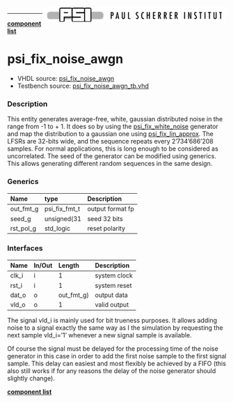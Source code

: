 <img align="right" src="psi_logo.png">

***

[**component list**](../README.md)

# psi_fix_noise_awgn
 - VHDL source: [psi_fix_noise_awgn](../../hdl/psi_fix_noise_awgn.vhd)
 - Testbench source: [psi_fix_noise_awgn_tb.vhd](../../testbench/psi_fix_noise_awgn_tb/psi_fix_noise_awgn_tb.vhd)

### Description

This entity generates average-free, white, gaussian distributed noise in the range from -1 to + 1. It does so by using the [psi_fix_white_noise](psi_fix_white_noise.md) generator and map the distribution to a gaussian one using [psi_fix_lin_approx](psi_fix_lin_approx.md).
The LFSRs are 32-bits wide, and the sequence repeats every 2’734’686’208 samples. For normal applications, this is long enough to be considered as uncorrelated.
The seed of the generator can be modified using generics. This allows generating different random sequences in the same design.


### Generics
| Name      | type          | Description      |
|:----------|:--------------|:-----------------|
| out_fmt_g | psi_fix_fmt_t | output format fp |
| seed_g    | unsigned(31   | seed 32 bits     |
| rst_pol_g | std_logic     | reset polarity   |

### Interfaces
| Name   | In/Out   | Length     | Description   |
|:-------|:---------|:-----------|:--------------|
| clk_i  | i        | 1          | system clock  |
| rst_i  | i        | 1          | system reset  |
| dat_o  | o        | out_fmt_g) | output data   |
| vld_o  | o        | 1          | valid output  |

The signal vld_i is mainly used for bit trueness purposes. It allows adding noise to a signal exactly the same way as I the simulation by requesting the next sample vld_i=’1’ whenever a new signal sample is available.

Of course the signal must be delayed for the processing time of the noise generator in this case in order to add the first noise sample to the first signal sample. This delay can easiest and most flexibly be achieved by a FIFO (this also still works if for any reasons the delay of the noise generator should slightly change).


[**component list**](../README.md)
